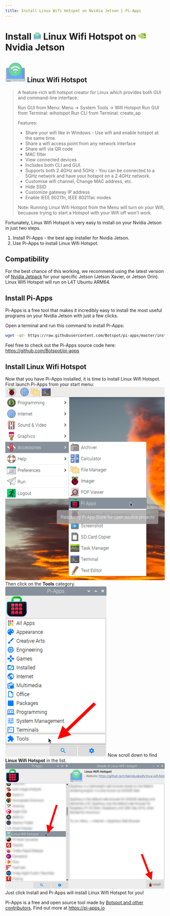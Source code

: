```yaml
---
title: Install Linux Wifi Hotspot on Nvidia Jetson | Pi-Apps
---
```

<div class="simple-install-content content">

# Install <img src="/img/app-icons/Linux Wifi Hotspot/icon-64.png" height=24> Linux Wifi Hotspot on <img src=/img/other-icons/nvidia-icon.svg height=24> Nvidia Jetson

## <img src="/img/app-icons/Linux Wifi Hotspot/icon-64.png"> Linux Wifi Hotspot
> A feature-rich wifi hotspot creator for Linux which provides both GUI and command-line interface.
> 
> Run GUI from Menu: Menu -> System Tools -> Wifi Hotspot
> Run GUI from Terminal: wihotspot
> Run CLI from Terminal: create_ap
> 
> Features:
>  - Share your wifi like in Windows - Use wifi and enable hotspot at the same time.
>  - Share a wifi access point from any network interface
>  - Share wifi via QR code
>  - MAC filter
>  - View connected devices
>  - Includes both CLI and GUI.
>  - Supports both 2.4GHz and 5GHz - You can be connected to a 5GHz network and have your hotspot on a 2.4GHz network.
>  - Customise wifi channel, Change MAC address, etc.
>  - Hide SSID
>  - Customize gateway IP address
>  - Enable IEEE 80211n, IEEE 80211ac modes
> 
> Note: Running Linux Wifi Hotspot from the Menu will turn on your Wifi, becuause trying to start a Hotspot with your Wifi off won't work.

Fortunately, Linux Wifi Hotspot is very easy to install on your Nvidia Jetson in just two steps.
1. Install Pi-Apps - the best app installer for Nvidia Jetson.
2. Use Pi-Apps to install Linux Wifi Hotspot.
</div>
<div class="simple-install-content content">

## Compatibility
For the best chance of this working, we recommend using the latest version of [Nvidia Jetpack](https://developer.nvidia.com/embedded/jetpack-archive) for your specific Jetson (Jetson Xavier, or Jetson Orin).
Linux Wifi Hotspot will run on L4T Ubuntu ARM64.
</div>
<div class="simple-install-content content">

## Install Pi-Apps

Pi-Apps is a free tool that makes it incredibly easy to install the most useful programs on your Nvidia Jetson with just a few clicks.

Open a terminal and run this command to install Pi-Apps:
```bash
wget -qO- https://raw.githubusercontent.com/Botspot/pi-apps/master/install | bash
```
Feel free to check out the Pi-Apps source code here: https://github.com/Botspot/pi-apps
</div>
<div class="simple-install-content content">

## Install Linux Wifi Hotspot

Now that you have Pi-Apps installed, it is time to install Linux Wifi Hotspot.
First launch Pi-Apps from your start menu:
<img src="/img/start-menu.png">
Then click on the <b>Tools</b> category.
<img src="/img/category-selections/Tools.png">
Now scroll down to find <b>Linux Wifi Hotspot</b> in the list.
<img src="/img/app-icons/Linux Wifi Hotspot/app-selection.png">
Just click Install and Pi-Apps will install Linux Wifi Hotspot for you!
</div>
<div class="simple-install-content content">

Pi-Apps is a free and open source tool made by [Botspot and other contributors](/about/#contributors). Find out more at https://pi-apps.io
</div>
